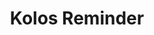 ---
title: "Kolos Reminder"
description: "Bot discorda przyominający o nadchodzących kolokwiach"
tech: ["Java", "Springboot"]
repository: "https://github.com/Pabiak/KolosReminder"
image: "/kolosreminder.png"
imageAlt: "Zrzut ekranu aplikacji kolos reminder"
order: 9
---